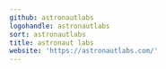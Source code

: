 ```yaml
---
github: astronautlabs
logohandle: astronautlabs
sort: astronautlabs
title: astronaut labs
website: 'https://astronautlabs.com/'
---
```

